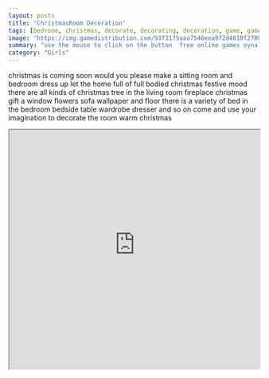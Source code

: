 ```yaml
---
layout: posts
title: "ChristmasRoom Decoration"
tags: [bedroom, christmas, decorate, decorating, decoration, game, games, girl, html5, mobile, room, christmasroom, living, sitting, free, online, games, oyna, game, free, games, play, play, games]
image: "https://img.gamedistribution.com/93f3175aaa7546eea9f2d4810f270010.jpg"
summary: "use the mouse to click on the button  free online games oyna game free games play play games"
category: "Girls"
---
```


christmas is coming soon would you please make a sitting room and bedroom dress up let the home full of full bodied christmas festive mood there are all kinds of christmas tree in the living room fireplace christmas gift a window flowers sofa wallpaper and floor there is a variety of bed in the bedroom bedside table wardrobe dresser and so on come and use your imagination to decorate the room warm christmas

<iframe width="100%" height="480px;" src="https://html5.gamedistribution.com/93f3175aaa7546eea9f2d4810f270010/"></iframe>